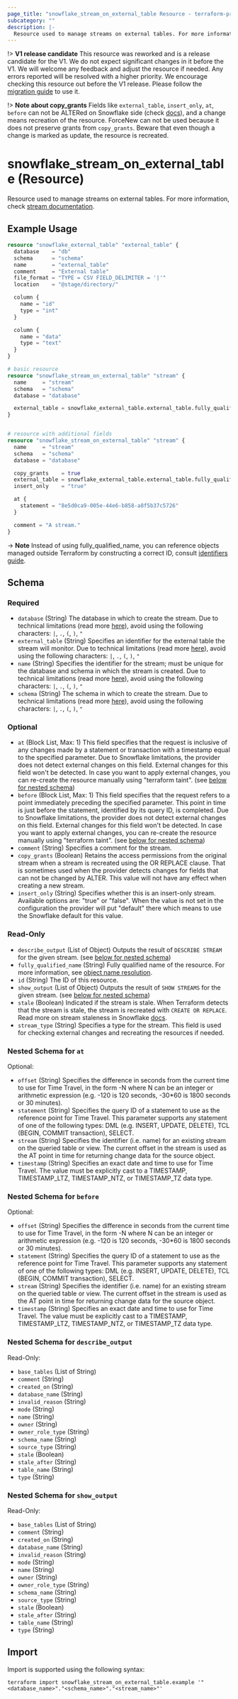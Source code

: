 ```yaml
---
page_title: "snowflake_stream_on_external_table Resource - terraform-provider-snowflake"
subcategory: ""
description: |-
  Resource used to manage streams on external tables. For more information, check stream documentation https://docs.snowflake.com/en/sql-reference/sql/create-stream.
---
```


!> **V1 release candidate** This resource was reworked and is a release candidate for the V1. We do not expect significant changes in it before the V1. We will welcome any feedback and adjust the resource if needed. Any errors reported will be resolved with a higher priority. We encourage checking this resource out before the V1 release. Please follow the [migration guide](https://github.com/Snowflake-Labs/terraform-provider-snowflake/blob/main/MIGRATION_GUIDE.md#v0960--v0970) to use it.

!> **Note about copy_grants** Fields like `external_table`, `insert_only`, `at`, `before` can not be ALTERed on Snowflake side (check [docs](https://docs.snowflake.com/en/sql-reference/sql/alter-stream)), and a change means recreation of the resource. ForceNew can not be used because it does not preserve grants from `copy_grants`. Beware that even though a change is marked as update, the resource is recreated.

# snowflake_stream_on_external_table (Resource)

Resource used to manage streams on external tables. For more information, check [stream documentation](https://docs.snowflake.com/en/sql-reference/sql/create-stream).

## Example Usage

```terraform
resource "snowflake_external_table" "external_table" {
  database    = "db"
  schema      = "schema"
  name        = "external_table"
  comment     = "External table"
  file_format = "TYPE = CSV FIELD_DELIMITER = '|'"
  location    = "@stage/directory/"

  column {
    name = "id"
    type = "int"
  }

  column {
    name = "data"
    type = "text"
  }
}

# basic resource
resource "snowflake_stream_on_external_table" "stream" {
  name     = "stream"
  schema   = "schema"
  database = "database"

  external_table = snowflake_external_table.external_table.fully_qualified_name
}


# resource with additional fields
resource "snowflake_stream_on_external_table" "stream" {
  name     = "stream"
  schema   = "schema"
  database = "database"

  copy_grants    = true
  external_table = snowflake_external_table.external_table.fully_qualified_name
  insert_only    = "true"

  at {
    statement = "8e5d0ca9-005e-44e6-b858-a8f5b37c5726"
  }

  comment = "A stream."
}
```
-> **Note** Instead of using fully_qualified_name, you can reference objects managed outside Terraform by constructing a correct ID, consult [identifiers guide](https://registry.terraform.io/providers/Snowflake-Labs/snowflake/latest/docs/guides/identifiers#new-computed-fully-qualified-name-field-in-resources).
<!-- TODO(SNOW-1634854): include an example showing both methods-->

<!-- schema generated by tfplugindocs -->
## Schema

### Required

- `database` (String) The database in which to create the stream. Due to technical limitations (read more [here](https://github.com/Snowflake-Labs/terraform-provider-snowflake/blob/main/docs/technical-documentation/identifiers_rework_design_decisions.md#known-limitations-and-identifier-recommendations)), avoid using the following characters: `|`, `.`, `(`, `)`, `"`
- `external_table` (String) Specifies an identifier for the external table the stream will monitor. Due to technical limitations (read more [here](https://github.com/Snowflake-Labs/terraform-provider-snowflake/blob/main/docs/technical-documentation/identifiers_rework_design_decisions.md#known-limitations-and-identifier-recommendations)), avoid using the following characters: `|`, `.`, `(`, `)`, `"`
- `name` (String) Specifies the identifier for the stream; must be unique for the database and schema in which the stream is created. Due to technical limitations (read more [here](https://github.com/Snowflake-Labs/terraform-provider-snowflake/blob/main/docs/technical-documentation/identifiers_rework_design_decisions.md#known-limitations-and-identifier-recommendations)), avoid using the following characters: `|`, `.`, `(`, `)`, `"`
- `schema` (String) The schema in which to create the stream. Due to technical limitations (read more [here](https://github.com/Snowflake-Labs/terraform-provider-snowflake/blob/main/docs/technical-documentation/identifiers_rework_design_decisions.md#known-limitations-and-identifier-recommendations)), avoid using the following characters: `|`, `.`, `(`, `)`, `"`

### Optional

- `at` (Block List, Max: 1) This field specifies that the request is inclusive of any changes made by a statement or transaction with a timestamp equal to the specified parameter. Due to Snowflake limitations, the provider does not detect external changes on this field. External changes for this field won't be detected. In case you want to apply external changes, you can re-create the resource manually using "terraform taint". (see [below for nested schema](#nestedblock--at))
- `before` (Block List, Max: 1) This field specifies that the request refers to a point immediately preceding the specified parameter. This point in time is just before the statement, identified by its query ID, is completed.  Due to Snowflake limitations, the provider does not detect external changes on this field. External changes for this field won't be detected. In case you want to apply external changes, you can re-create the resource manually using "terraform taint". (see [below for nested schema](#nestedblock--before))
- `comment` (String) Specifies a comment for the stream.
- `copy_grants` (Boolean) Retains the access permissions from the original stream when a stream is recreated using the OR REPLACE clause. That is sometimes used when the provider detects changes for fields that can not be changed by ALTER. This value will not have any effect when creating a new stream.
- `insert_only` (String) Specifies whether this is an insert-only stream. Available options are: "true" or "false". When the value is not set in the configuration the provider will put "default" there which means to use the Snowflake default for this value.

### Read-Only

- `describe_output` (List of Object) Outputs the result of `DESCRIBE STREAM` for the given stream. (see [below for nested schema](#nestedatt--describe_output))
- `fully_qualified_name` (String) Fully qualified name of the resource. For more information, see [object name resolution](https://docs.snowflake.com/en/sql-reference/name-resolution).
- `id` (String) The ID of this resource.
- `show_output` (List of Object) Outputs the result of `SHOW STREAMS` for the given stream. (see [below for nested schema](#nestedatt--show_output))
- `stale` (Boolean) Indicated if the stream is stale. When Terraform detects that the stream is stale, the stream is recreated with `CREATE OR REPLACE`. Read more on stream staleness in Snowflake [docs](https://docs.snowflake.com/en/user-guide/streams-intro#data-retention-period-and-staleness).
- `stream_type` (String) Specifies a type for the stream. This field is used for checking external changes and recreating the resources if needed.

<a id="nestedblock--at"></a>
### Nested Schema for `at`

Optional:

- `offset` (String) Specifies the difference in seconds from the current time to use for Time Travel, in the form -N where N can be an integer or arithmetic expression (e.g. -120 is 120 seconds, -30*60 is 1800 seconds or 30 minutes).
- `statement` (String) Specifies the query ID of a statement to use as the reference point for Time Travel. This parameter supports any statement of one of the following types: DML (e.g. INSERT, UPDATE, DELETE), TCL (BEGIN, COMMIT transaction), SELECT.
- `stream` (String) Specifies the identifier (i.e. name) for an existing stream on the queried table or view. The current offset in the stream is used as the AT point in time for returning change data for the source object.
- `timestamp` (String) Specifies an exact date and time to use for Time Travel. The value must be explicitly cast to a TIMESTAMP, TIMESTAMP_LTZ, TIMESTAMP_NTZ, or TIMESTAMP_TZ data type.


<a id="nestedblock--before"></a>
### Nested Schema for `before`

Optional:

- `offset` (String) Specifies the difference in seconds from the current time to use for Time Travel, in the form -N where N can be an integer or arithmetic expression (e.g. -120 is 120 seconds, -30*60 is 1800 seconds or 30 minutes).
- `statement` (String) Specifies the query ID of a statement to use as the reference point for Time Travel. This parameter supports any statement of one of the following types: DML (e.g. INSERT, UPDATE, DELETE), TCL (BEGIN, COMMIT transaction), SELECT.
- `stream` (String) Specifies the identifier (i.e. name) for an existing stream on the queried table or view. The current offset in the stream is used as the AT point in time for returning change data for the source object.
- `timestamp` (String) Specifies an exact date and time to use for Time Travel. The value must be explicitly cast to a TIMESTAMP, TIMESTAMP_LTZ, TIMESTAMP_NTZ, or TIMESTAMP_TZ data type.


<a id="nestedatt--describe_output"></a>
### Nested Schema for `describe_output`

Read-Only:

- `base_tables` (List of String)
- `comment` (String)
- `created_on` (String)
- `database_name` (String)
- `invalid_reason` (String)
- `mode` (String)
- `name` (String)
- `owner` (String)
- `owner_role_type` (String)
- `schema_name` (String)
- `source_type` (String)
- `stale` (Boolean)
- `stale_after` (String)
- `table_name` (String)
- `type` (String)


<a id="nestedatt--show_output"></a>
### Nested Schema for `show_output`

Read-Only:

- `base_tables` (List of String)
- `comment` (String)
- `created_on` (String)
- `database_name` (String)
- `invalid_reason` (String)
- `mode` (String)
- `name` (String)
- `owner` (String)
- `owner_role_type` (String)
- `schema_name` (String)
- `source_type` (String)
- `stale` (Boolean)
- `stale_after` (String)
- `table_name` (String)
- `type` (String)

## Import

Import is supported using the following syntax:

```shell
terraform import snowflake_stream_on_external_table.example '"<database_name>"."<schema_name>"."<stream_name>"'
```
